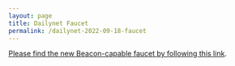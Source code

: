 ```yaml
---
layout: page
title: Dailynet Faucet
permalink: /dailynet-2022-09-18-faucet
---
```


[Please find the new Beacon-capable faucet by following this link](https://faucet.dailynet-2022-09-18.teztnets.xyz).
